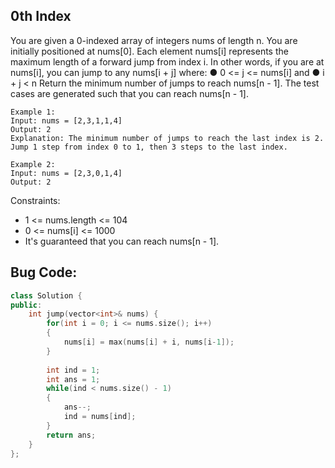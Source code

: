 ## 0th Index
You are given a 0-indexed array of integers nums of length n. You
are initially positioned at nums[0].
Each element nums[i] represents the maximum length of a forward
jump from index i. In other words, if you are at nums[i], you can jump
to any nums[i + j] where:
● 0 <= j <= nums[i] and
● i + j < n
Return the minimum number of jumps to reach nums[n - 1]. The test
cases are generated such that you can reach nums[n - 1].

```
Example 1: 
Input: nums = [2,3,1,1,4] 
Output: 2 
Explanation: The minimum number of jumps to reach the last index is 2. Jump 1 step from index 0 to 1, then 3 steps to the last index. 
```

```
Example 2:
Input: nums = [2,3,0,1,4] 
Output: 2 
```

Constraints: 
-	1 <= nums.length <= 104 
-  0 <= nums[i] <= 1000 
-	It's guaranteed that you can reach nums[n - 1]. 

## Bug Code: 

```cpp
class Solution { 
public: 
    int jump(vector<int>& nums) { 
        for(int i = 0; i <= nums.size(); i++) 
        { 
            nums[i] = max(nums[i] + i, nums[i-1]); 
        } 
        
        int ind = 1; 
        int ans = 1; 
        while(ind < nums.size() - 1) 
        { 
            ans--; 
            ind = nums[ind]; 
        } 
        return ans; 
    } 
}; 

```

